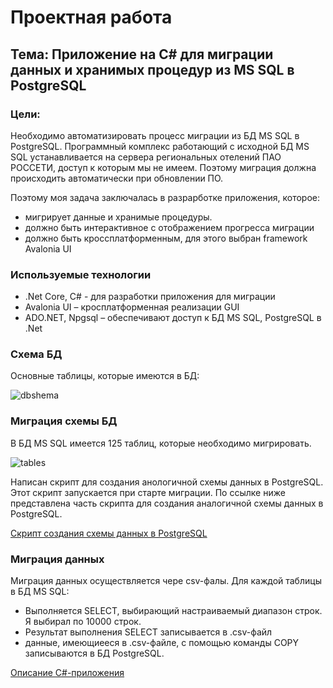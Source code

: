 # Проектная работа

## Тема: Приложение на C# для миграции данных и хранимых процедур из MS SQL в PostgreSQL

### Цели:
Необходимо автоматизировать процесс миграции из БД MS SQL в PostgreSQL.
Программный комплекс работающий с исходной БД MS SQL устанавливается на сервера региональных отелений ПАО РОССЕТИ, доступ к которым мы не имеем.
Поэтому миграция должна происходить автоматически при обновлении ПО.

Поэтому моя задача заключалась в разрарботке приложения, которое:
* мигрирует данные и хранимые процедуры.
* должно быть интерактивное с отображением прогресса миграции
* должно быть кроссплатформенным, для этого выбран framework Avalonia UI

### Используемые технологии

* .Net Core, C# - для разработки приложения для миграции
* Avalonia UI – кросплатформенная реализации GUI
* ADO.NET, Npgsql – обеспечивают доступ к БД MS SQL, PostgreSQL в .Net

### Схема БД
Основные таблицы, которые имеются в БД:

<image src="images/dbshema.png" alt="dbshema">

### Миграция схемы БД
В БД MS SQL имеется 125 таблиц, которые необходимо мигрировать.

<image src="images/tables.png" alt="tables">

Написан скрипт для создания анологичной схемы данных в PostgreSQL. Этот скрипт запускается при старте миграции.
По ссылке ниже представлена часть скрипта для создания аналогичной схемы данных в PostgreSQL.

[Скрипт создания схемы данных в PostgreSQL](DbCreateScript.md)

### Миграция данных
Миграция данных осуществляется чере csv-фалы.
Для каждой таблицы в БД MS SQL:
* Выполняется SELECT, выбирающий настраиваемый диапазон строк. Я выбирал по 10000 строк.
* Результат выполнения SELECT записывается в .csv-файл 
* данные, имеющиееся в .csv-файле, с помощью команды COPY записываются в БД PostgreSQL.

[Описание C#-приложения](CSharpCode.md)